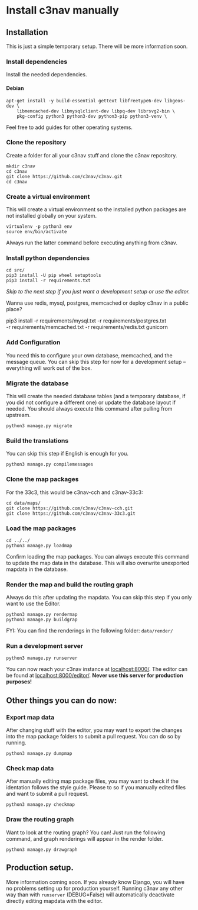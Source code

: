 # Install c3nav manually

## Installation

This is just a simple temporary setup. There will be more information soon.

### Install dependencies

Install the needed dependencies.

#### Debian

```
apt-get install -y build-essential gettext libfreetype6-dev libgeos-dev \
    libmemcached-dev libmysqlclient-dev libpq-dev librsvg2-bin \
    pkg-config python3 python3-dev python3-pip python3-venv \    
```

Feel free to add guides for other operating systems.

### Clone the repository

Create a folder for all your c3nav stuff and clone the c3nav repository.

```
mkdir c3nav
cd c3nav
git clone https://github.com/c3nav/c3nav.git
cd c3nav
```

### Create a virtual environment

This will create a virtual environment so the installed python packages are not installed globally on your system.

```
virtualenv -p python3 env
source env/bin/activate
```

Always run the latter command before executing anything from c3nav.


### Install python dependencies

```
cd src/
pip3 install -U pip wheel setuptools
pip3 install -r requirements.txt
```

*Skip to the next step if you just want a development setup or use the editor.*

Wanna use redis, mysql, postgres, memcached or deploy c3nav in a public place?

pip3 install -r requirements/mysql.txt -r requirements/postgres.txt \
             -r requirements/memcached.txt -r requirements/redis.txt gunicorn

### Add Configuration

You need this to configure your own database, memcached, and the message queue. You can skip this step for now for a development setup – everything will work out of the box.

### Migrate the database

This will create the needed database tables (and a temporary database, if you did not configure a different one) or update the database layout if needed. You should always execute this command after pulling from upstream.

```
python3 manage.py migrate
```

### Build the translations

You can skip this step if English is enough for you.

```
python3 manage.py compilemessages
```

### Clone the map packages

For the 33c3, this would be c3nav-cch and c3nav-33c3:

```
cd data/maps/
git clone https://github.com/c3nav/c3nav-cch.git
git clone https://github.com/c3nav/c3nav-33c3.git
```

### Load the map packages

```
cd ../../
python3 manage.py loadmap
```

Confirm loading the map packages. You can always execute this command to update the map data in the database. This will also overwrite unexported mapdata in the database.

### Render the map and build the routing graph

Always do this after updating the mapdata. You can skip this step if you only want to use the Editor.

```
python3 manage.py rendermap
python3 manage.py buildgrap
```

FYI: You can find the renderings in the following folder: `data/render/`

### Run a development server

```
python3 manage.py runserver
```

You can now reach your c3nav instance at [localhost:8000/](http://localhost:8000/). The editor can be found at [localhost:8000/editor/](http://localhost:8000/editor/). **Never use this server for production purposes!**

## Other things you can do now:

### Export map data

After changing stuff with the editor, you may want to export the changes into the map package folders to submit a pull request. You can do so by running.

```
python3 manage.py dumpmap
```

### Check map data

After manually editing map package files, you may want to check if the identation follows the style guide. Please to so if you manually edited files and want to submit a pull request.

```
python3 manage.py checkmap
```

### Draw the routing graph

Want to look at the routing graph? You can! Just run the following command, and graph renderings will appear in the render folder.

```
python3 manage.py drawgraph
```

## Production setup.

More information coming soon. If you already know Django, you will have no problems setting up for production yourself. Running c3nav any other way than with `runserver` (DEBUG=False) will automatically deactivate directly editing mapdata with the editor.
